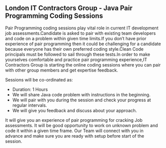 London IT Contractors Group - Java Pair Programming Coding Sessions
------------------------------------

Pair Programming coding sessions play vital role in current IT development job assessments.Candidate is asked to pair with existing team developers and code on a problem within given time limits.If you don’t have prior experience of pair programming then it could be challenging for a candidate because everyone has their own preferred coding style.Clean Code principals must be followed to sail through these tests.In order to make yourselves comfortable and practice pair programming experience,IT Contractors Group is starting the online coding sessions where you can pair with other group members and get expertise feedback.

Sessions will be co-ordinated as:
- Duration: 1 Hours
- We will share Java code problem with instructions in the beginning.
- We will pair with you during the session and check your progress at regular intervals.
- We will give you feedback and discuss about your approach.

It will give you an experience of pair programming for cracking Job assessments.
It will be good opportunity to work on unknown problem and code it within a given time frame.
Our Team will connect with you in advance and make sure you are ready with setup before start of the session.
